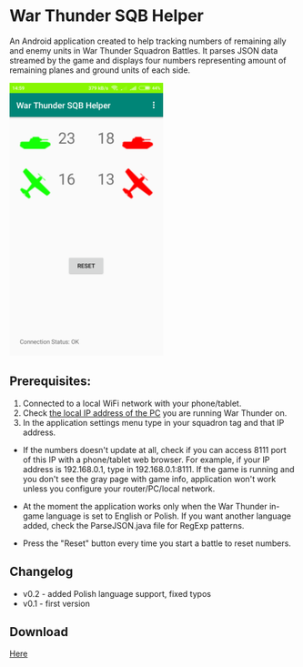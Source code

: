 # War Thunder SQB Helper

An Android application created to help tracking numbers of remaining ally and enemy units in War Thunder Squadron Battles.
It parses JSON data streamed by the game and displays four numbers representing amount of remaining planes and ground units of each side.

<img src="screenshot.png" height="480">

## Prerequisites:
1. Connected to a local WiFi network with your phone/tablet.
2. Check [the local IP address of the PC](https://kb.wisc.edu/27309) you are running War Thunder on.
3. In the application settings menu type in your squadron tag and that IP address.

- If the numbers doesn't update at all, check if you can access 8111 port of this IP with a phone/tablet web browser.
 For example, if your IP address is 192.168.0.1, type in 192.168.0.1:8111.
 If the game is running and you don't see the gray page with game info, application won't work unless you configure your router/PC/local network.


- At the moment the application works only when the War Thunder in-game language is set to English or Polish.
If you want another language added, check the ParseJSON.java file for RegExp patterns.
- Press the "Reset" button every time you start a battle to reset numbers.

## Changelog
- v0.2 - added Polish language support, fixed typos
- v0.1 - first version

## Download
[Here](https://github.com/gserej/WarThunderSQBHelper/raw/master/app/release/WT_SQB_Helper_v0.2.apk)
